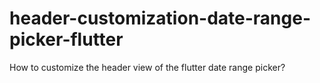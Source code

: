 # header-customization-date-range-picker-flutter
How to customize the header view of the flutter date range picker?
